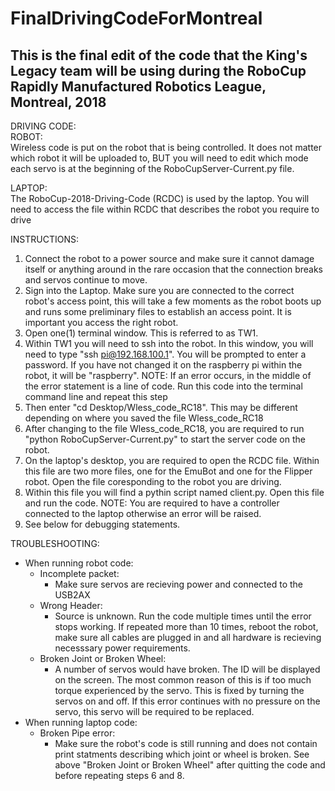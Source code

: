 # FinalDrivingCodeForMontreal
This is the final edit of the code that the King's Legacy team will be using during the RoboCup Rapidly Manufactured Robotics League, Montreal, 2018 
----------------------------------------------------------------------------------------------------------------------------
DRIVING CODE: <br />
 ROBOT: <br />
   Wireless code is put on the robot that is being controlled. It does not matter which robot it will be uploaded to, BUT you will need to edit which mode each servo is at the beginning of the RoboCupServer-Current.py file.

 LAPTOP: <br />
   The RoboCup-2018-Driving-Code (RCDC) is used by the laptop. You will need to access the file within RCDC that describes the robot you require to drive
  
 INSTRUCTIONS: <br />
   1. Connect the robot to a power source and make sure it cannot damage itself or anything around in the rare occasion that the connection breaks and servos continue to move.
   2. Sign into the Laptop. Make sure you are connected to the correct robot's access point, this will take a few moments as the robot boots up and runs some preliminary files to establish an access point. It is important you access the right robot.
   3. Open one(1) terminal window. This is referred to as TW1.
   4. Within TW1 you will need to ssh into the robot. In this window, you will need to type "ssh pi@192.168.100.1". You will be prompted to enter a password. If you have not changed it on the raspberry pi within the robot, it will be "raspberry". NOTE: If an error occurs, in the middle of the error statement is a line of code. Run this code into the terminal command line and repeat this step
   5. Then enter "cd Desktop/Wless_code_RC18". This may be different depending on where you saved the file Wless_code_RC18
   6. After changing to the file Wless_code_RC18, you are required to run "python RoboCupServer-Current.py" to start the server code on the robot.
   7. On the laptop's desktop, you are required to open the RCDC file. Within this file are two more files, one for the EmuBot and one for the Flipper robot. Open the file coresponding to the robot you are driving.
   8. Within this file you will find a pythin script named client.py. Open this file and run the code. NOTE: You are required to have a controller connected to the laptop otherwise an error will be raised.
   9. See below for debugging statements.
  
TROUBLESHOOTING: <br />
  - When running robot code: <br />
    - Incomplete packet: <br />
      - Make sure servos are recieving power and connected to the USB2AX <br />
    - Wrong Header: <br />
      - Source is unknown. Run the code multiple times until the error stops working. If repeated more than 10 times, reboot the robot, make sure all cables are plugged in and all hardware is recieving necesssary power requirements. <br />
    - Broken Joint or Broken Wheel: <br />
      - A number of servos would have broken. The ID will be displayed on the screen. The most common reason of this is if too much torque experienced by the servo. This is fixed by turning the servos on and off. If this error continues with no pressure on the servo, this servo will be required to be replaced. <br />
  - When running laptop code: <br />
    - Broken Pipe error: <br />
      - Make sure the robot's code is still running and does not contain print statments describing which joint or wheel is broken. See above "Broken Joint or Broken Wheel" after quitting the code and before repeating steps 6 and 8. <br />
    
